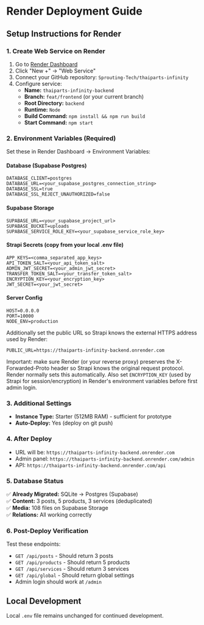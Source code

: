 # Render Deployment Guide

## Setup Instructions for Render

### 1. Create Web Service on Render
1. Go to [Render Dashboard](https://dashboard.render.com)
2. Click "New +" → "Web Service"
3. Connect your GitHub repository: `Sprouting-Tech/thaiparts-infinity`
4. Configure service:
   - **Name:** `thaiparts-infinity-backend`
   - **Branch:** `feat/frontend` (or your current branch)
   - **Root Directory:** `backend`
   - **Runtime:** `Node`
   - **Build Command:** `npm install && npm run build`
   - **Start Command:** `npm start`

### 2. Environment Variables (Required)
Set these in Render Dashboard → Environment Variables:

#### Database (Supabase Postgres)
```
DATABASE_CLIENT=postgres
DATABASE_URL=<your_supabase_postgres_connection_string>
DATABASE_SSL=true
DATABASE_SSL_REJECT_UNAUTHORIZED=false
```

#### Supabase Storage
```
SUPABASE_URL=<your_supabase_project_url>
SUPABASE_BUCKET=uploads
SUPABASE_SERVICE_ROLE_KEY=<your_supabase_service_role_key>
```

#### Strapi Secrets (copy from your local .env file)
```
APP_KEYS=<comma_separated_app_keys>
API_TOKEN_SALT=<your_api_token_salt>
ADMIN_JWT_SECRET=<your_admin_jwt_secret>
TRANSFER_TOKEN_SALT=<your_transfer_token_salt>
ENCRYPTION_KEY=<your_encryption_key>
JWT_SECRET=<your_jwt_secret>
```

#### Server Config
```
HOST=0.0.0.0
PORT=10000
NODE_ENV=production
```

Additionally set the public URL so Strapi knows the external HTTPS address used by Render:
```
PUBLIC_URL=https://thaiparts-infinity-backend.onrender.com
```

Important: make sure Render (or your reverse proxy) preserves the X-Forwarded-Proto header so Strapi knows the original request protocol. Render normally sets this automatically. Also set `ENCRYPTION_KEY` (used by Strapi for session/encryption) in Render's environment variables before first admin login.

### 3. Additional Settings
- **Instance Type:** Starter (512MB RAM) - sufficient for prototype
- **Auto-Deploy:** Yes (deploy on git push)

### 4. After Deploy
- URL will be: `https://thaiparts-infinity-backend.onrender.com`
- Admin panel: `https://thaiparts-infinity-backend.onrender.com/admin`
- API: `https://thaiparts-infinity-backend.onrender.com/api`

### 5. Database Status
✅ **Already Migrated:** SQLite → Postgres (Supabase)  
✅ **Content:** 3 posts, 5 products, 3 services (deduplicated)  
✅ **Media:** 108 files on Supabase Storage  
✅ **Relations:** All working correctly  

### 6. Post-Deploy Verification
Test these endpoints:
- `GET /api/posts` - Should return 3 posts
- `GET /api/products` - Should return 5 products  
- `GET /api/services` - Should return 3 services
- `GET /api/global` - Should return global settings
- Admin login should work at `/admin`

## Local Development
Local `.env` file remains unchanged for continued development.